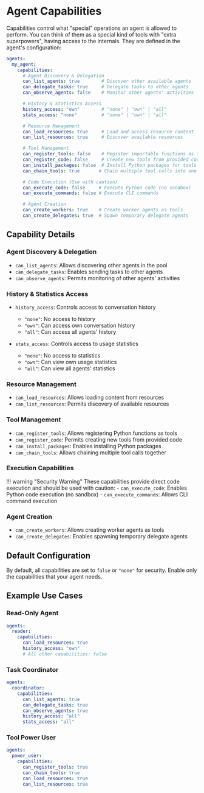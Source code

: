 # Agent Capabilities

Capabilities control what "special" operations an agent is allowed to perform.
You can think of them as a special kind of tools with "extra superpowers", having access to the internals.
They are defined in the agent's configuration:

```yaml
agents:
  my_agent:
    capabilities:
      # Agent Discovery & Delegation
      can_list_agents: true        # Discover other available agents
      can_delegate_tasks: true     # Delegate tasks to other agents
      can_observe_agents: false    # Monitor other agents' activities

      # History & Statistics Access
      history_access: "own"        # "none" | "own" | "all"
      stats_access: "none"         # "none" | "own" | "all"

      # Resource Management
      can_load_resources: true     # Load and access resource content
      can_list_resources: true     # Discover available resources

      # Tool Management
      can_register_tools: false    # Register importable functions as tools
      can_register_code: false     # Create new tools from provided code
      can_install_packages: false  # Install Python packages for tools
      can_chain_tools: true       # Chain multiple tool calls into one

      # Code Execution (Use with caution)
      can_execute_code: false     # Execute Python code (no sandbox)
      can_execute_commands: false # Execute CLI commands

      # Agent Creation
      can_create_workers: true    # Create worker agents as tools
      can_create_delegates: true  # Spawn temporary delegate agents
```

## Capability Details

### Agent Discovery & Delegation
- `can_list_agents`: Allows discovering other agents in the pool
- `can_delegate_tasks`: Enables sending tasks to other agents
- `can_observe_agents`: Permits monitoring of other agents' activities

### History & Statistics Access
- `history_access`: Controls access to conversation history
  - `"none"`: No access to history
  - `"own"`: Can access own conversation history
  - `"all"`: Can access all agents' history

- `stats_access`: Controls access to usage statistics
  - `"none"`: No access to statistics
  - `"own"`: Can view own usage statistics
  - `"all"`: Can view all agents' statistics

### Resource Management
- `can_load_resources`: Allows loading content from resources
- `can_list_resources`: Permits discovery of available resources

### Tool Management
- `can_register_tools`: Allows registering Python functions as tools
- `can_register_code`: Permits creating new tools from provided code
- `can_install_packages`: Enables installing Python packages
- `can_chain_tools`: Allows chaining multiple tool calls together

### Execution Capabilities
!!! warning "Security Warning"
    These capabilities provide direct code execution and should be used with caution:
    - `can_execute_code`: Enables Python code execution (no sandbox)
    - `can_execute_commands`: Allows CLI command execution

### Agent Creation
- `can_create_workers`: Allows creating worker agents as tools
- `can_create_delegates`: Enables spawning temporary delegate agents

## Default Configuration
By default, all capabilities are set to `false` or `"none"` for security. Enable only the capabilities that your agent needs.

## Example Use Cases

### Read-Only Agent
```yaml
agents:
  reader:
    capabilities:
      can_load_resources: true
      history_access: "own"
      # All other capabilities: false
```

### Task Coordinator
```yaml
agents:
  coordinator:
    capabilities:
      can_list_agents: true
      can_delegate_tasks: true
      can_observe_agents: true
      history_access: "all"
      stats_access: "all"
```

### Tool Power User
```yaml
agents:
  power_user:
    capabilities:
      can_register_tools: true
      can_chain_tools: true
      can_load_resources: true
      can_list_resources: true
```
